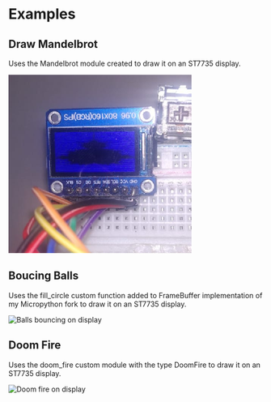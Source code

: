 # Examples

## Draw Mandelbrot

Uses the Mandelbrot module created to draw it on an ST7735 display.

![Mandelbrot draw on display](img/mandelbrot_display.png)

## Boucing Balls

Uses the fill_circle custom function added to FrameBuffer implementation of my Micropython fork to draw it on an ST7735 display.

![Balls bouncing on display](img/bouncing_balls_display.gif)

## Doom Fire

Uses the doom_fire custom module with the type DoomFire to draw it on an ST7735 display.

![Doom fire on display](img/doom_fire_display.gif)